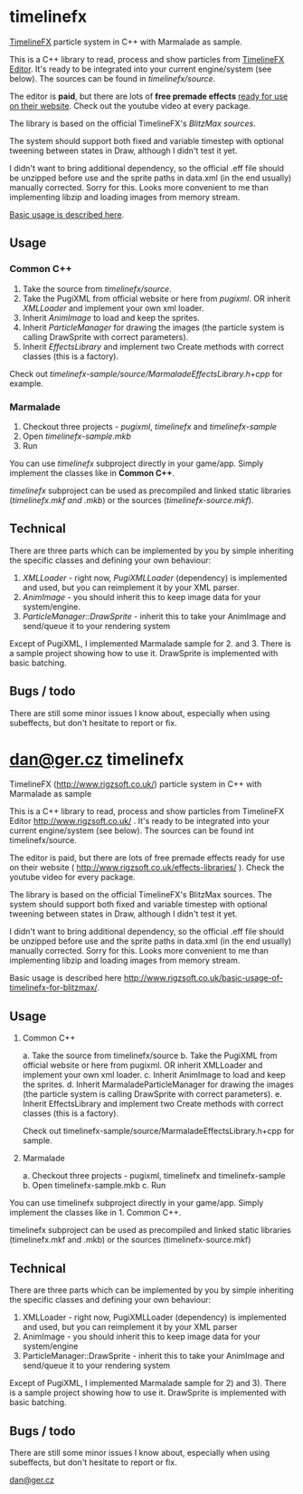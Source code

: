 timelinefx
==========

[TimelineFX](http://www.rigzsoft.co.uk/) particle system in C++ with Marmalade as sample.

This is a C++ library to read, process and show particles from [TimelineFX Editor](http://www.rigzsoft.co.uk/).
It's ready to be integrated into your current engine/system (see below).
The sources can be found in *timelinefx/source*.

The editor is **paid**, but there are lots of **free premade effects** [ready for use on their website](http://www.rigzsoft.co.uk/effects-libraries/).
Check out the youtube video at every package.

The library is based on the official TimelineFX's *BlitzMax sources*.

The system should support both fixed and variable timestep with optional tweening between states in Draw, although I didn't test it yet.

I didn't want to bring additional dependency, so the official .eff file should be unzipped before use and the sprite paths in data.xml (in the end usually) manually corrected. Sorry for this. Looks more convenient to me than implementing libzip and loading images from memory stream.

[Basic usage is described here](http://www.rigzsoft.co.uk/basic-usage-of-timelinefx-for-blitzmax/).

Usage
-----

### Common C++

1. Take the source from *timelinefx/source*.
2. Take the PugiXML from official website or here from *pugixml*. OR inherit *XMLLoader* and implement your own xml loader.
3. Inherit *AnimImage* to load and keep the sprites.
4. Inherit *ParticleManager* for drawing the images (the particle system is calling DrawSprite with correct parameters).
5. Inherit *EffectsLibrary* and implement two Create methods with correct classes (this is a factory).

Check out *timelinefx-sample/source/MarmaladeEffectsLibrary.h+cpp* for example.

### Marmalade

1. Checkout three projects - *pugixml*, *timelinefx* and *timelinefx-sample*
2. Open *timelinefx-sample.mkb*
3. Run

You can use *timelinefx* subproject directly in your game/app. Simply implement the classes like in **Common C++**.

*timelinefx* subproject can be used as precompiled and linked static libraries (*timelinefx.mkf and .mkb*) or the sources (*timelinefx-source.mkf*).

Technical
---------

There are three parts which can be implemented by you by simple inheriting the specific classes and defining your own behaviour:

1. *XMLLoader* - right now, *PugiXMLLoader* (dependency) is implemented and used, but you can reimplement it by your XML parser.
2. *AnimImage* - you should inherit this to keep image data for your system/engine.
3. *ParticleManager::DrawSprite* - inherit this to take your AnimImage and send/queue it to your rendering system

Except of PugiXML, I implemented Marmalade sample for 2. and 3. There is a sample project showing how to use it. DrawSprite is implemented with basic batching.

Bugs / todo
-----------

There are still some minor issues I know about, especially when using subeffects, but don't hesitate to report or fix.

dan@ger.cz
timelinefx
==========

TimelineFX (http://www.rigzsoft.co.uk/) particle system in C++ with Marmalade as sample

This is a C++ library to read, process and show particles from TimelineFX Editor http://www.rigzsoft.co.uk/ .
It's ready to be integrated into your current engine/system (see below).
The sources can be found int timelinefx/source.

The editor is paid, but there are lots of free premade effects ready for use on their website ( http://www.rigzsoft.co.uk/effects-libraries/ ).
Check the youtube video for every package.

The library is based on the official TimelineFX's BlitzMax sources.
The system should support both fixed and variable timestep with optional tweening between states in Draw,
although I didn't test it yet.

I didn't want to bring additional dependency, so the official .eff file should be unzipped before use
and the sprite paths in data.xml (in the end usually) manually corrected. Sorry for this. Looks more
convenient to me than implementing libzip and loading images from memory stream.

Basic usage is described here http://www.rigzsoft.co.uk/basic-usage-of-timelinefx-for-blitzmax/.

Usage
-----

1. Common C++

   a. Take the source from timelinefx/source
   b. Take the PugiXML from official website or here from pugixml. OR inherit XMLLoader and implement your own xml loader.
   c. Inherit AnimImage to load and keep the sprites.
   d. Inherit MarmaladeParticleManager for drawing the images (the particle system is calling DrawSprite with correct parameters).
   e. Inherit EffectsLibrary and implement two Create methods with correct classes (this is a factory).

   Check out timelinefx-sample/source/MarmaladeEffectsLibrary.h+cpp for sample.

2. Marmalade

   a. Checkout three projects - pugixml, timelinefx and timelinefx-sample
   b. Open timelinefx-sample.mkb
   c. Run

You can use timelinefx subproject directly in your game/app. Simply implement the classes like in 1. Common C++.

timelinefx subproject can be used as precompiled and linked static libraries (timelinefx.mkf and .mkb) or the sources (timelinefx-source.mkf)

Technical
---------

There are three parts which can be implemented by you by simple inheriting the specific
classes and defining your own behaviour:

1. XMLLoader - right now, PugiXMLLoader (dependency) is implemented and used, but you can reimplement it by your XML parser
2. AnimImage - you should inherit this to keep image data for your system/engine
3. ParticleManager::DrawSprite - inherit this to take your AnimImage and send/queue it to your rendering system

Except of PugiXML, I implemented Marmalade sample for 2) and 3). There is a sample project showing
how to use it. DrawSprite is implemented with basic batching.

Bugs / todo
-----------

There are still some minor issues I know about, especially when using subeffects, but don't hesitate to report or fix.

dan@ger.cz
